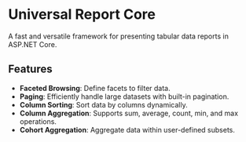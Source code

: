 ﻿# Universal Report Core

A fast and versatile framework for presenting tabular data reports in ASP.NET Core.

## Features

- **Faceted Browsing**: Define facets to filter data.
- **Paging**: Efficiently handle large datasets with built-in pagination.
- **Column Sorting**: Sort data by columns dynamically.
- **Column Aggregation**: Supports sum, average, count, min, and max operations.
- **Cohort Aggregation**: Aggregate data within user-defined subsets.